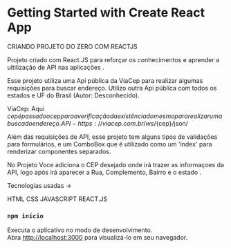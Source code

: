# Getting Started with Create React App
CRIANDO PROJETO DO ZERO COM REACTJS


Projeto criado com React.JS para reforçar os conhecimentos e aprender a ultilização de API nas aplicações .

Esse projeto utiliza uma Api pública da ViaCep para realizar algumas requisições para buscar endereço. Utilizo outra Api pública com todos os estados e UF do Brasil (Autor: Desconhecido).

ViaCep: Aqui ${cep} é passado o cep para a verificação da existência do mesmo para realizar uma busca do endereço. API - https://viacep.com.br/ws/${cep}/json/

Além das requisições de API, esse projeto tem alguns tipos de validações para formulários, e um ComboBox que é utilizado como um 'index' para renderizar componentes separados.

No Projeto Voce adiciona o CEP desejado onde irá trazer as informaçoes da API, logo após irá aparecer a Rua, Complemento, Bairro e o estado .

Tecnologias usadas ->

HTML
CSS
JAVASCRIPT
REACT.JS


### `npm início`

Executa o aplicativo no modo de desenvolvimento.\
Abra [http://localhost:3000](http://localhost:3000) para visualizá-lo em seu navegador.
